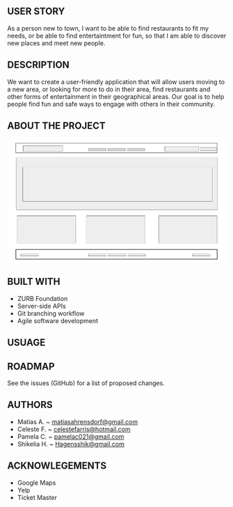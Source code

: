 ## USER STORY
As a person new to town, I want to be able to find restaurants to fit my needs, or be able to find entertaintment for fun, so that I am able to discover new places and meet new people.

## DESCRIPTION
We want to create a user-friendly application that will allow users moving to a new area, or looking for more to do in their area, find restaurants and other forms of entertainment in their geographical areas. Our goal is to help people find fun and safe ways to engage with others in their community.

## ABOUT THE PROJECT
<img src="./markup.png">

## BUILT WITH
* ZURB Foundation
* Server-side APIs
* Git branching workflow
* Agile software development

## USUAGE

## ROADMAP
See the issues (GitHub) for a list of proposed changes.

## AUTHORS
* Matias A. ~ matiasahrensdorf@gmail.com
* Celeste F. ~ celestefarris@hotmail.com
* Pamela C. ~ pamelac021@gmail.com
* Shikelia H. ~ Hagensshik@gmail.com


## ACKNOWLEGEMENTS
* Google Maps
* Yelp
* Ticket Master




